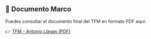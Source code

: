 ## 📄 Documento Marco

Puedes consultar el documento final del TFM en formato PDF aquí:

👉 [TFM - Antonio Llagas (PDF)](documentacion/trabajo_fin_master.pdf)
